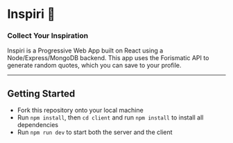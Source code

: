 # Inspiri 🧘‍
### Collect Your Inspiration
Inspiri is a Progressive Web App built on React using a Node/Express/MongoDB backend. This app uses the Forismatic API to generate random quotes, which you can save to your profile.
___
## Getting Started

* Fork this repository onto your local machine
* Run `npm install`, then `cd client` and run `npm install` to install all dependencies
* Run `npm run dev` to start both the server and the client


